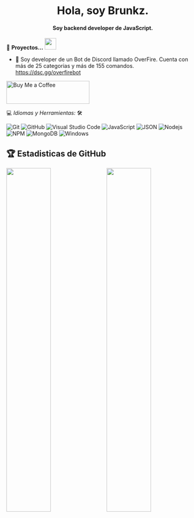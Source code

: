 <h1 align="center">Hola, soy Brunkz.</h1>

<h4 align="center">Soy backend developer de JavaScript. </h4>

<!-- ![](https://visitor-badge.glitch.me/badge?page_id=AlanBinu007.AlanBinu007) -->

📝 **Proyectos...** <img src="https://media.giphy.com/media/WUlplcMpOCEmTGBtBW/giphy.gif" width="30">
<br>
- 🤖 Soy developer de un Bot de Discord llamado OverFire. Cuenta con más de 25 categorias y más de 155 comandos. https://dsc.gg/overfirebot

<a href="[https://www.buymeacoffee.com/alanbinu](https://www.buymeacoffee.com/brunkz)" target="_blank"><img src="https://cdn.buymeacoffee.com/buttons/v2/default-yellow.png" alt="Buy Me a Coffee" style="height: 60px !important;width: 217px !important;" ></a>


💻 *Idiomas y Herramientas:* 🛠️<br>

![Git](https://img.shields.io/badge/-Git-000000?style=flat&logo=git&logoColor=F05032&labelColor=ffffff)
![GitHub](https://img.shields.io/badge/-GitHub-000000?style=flat&logo=github&logoColor=000000&labelColor=ffffff)
![Visual Studio Code](https://img.shields.io/badge/-VSCode-000000?style=flat&logo=visual-studio-code&labelColor=007ACC)
![JavaScript](https://img.shields.io/badge/-JavaScript-000000?style=flat&logo=javascript)
![JSON](https://img.shields.io/badge/-JSON-000000?style=flat&logo=JSON&logoColor=000000&labelColor=ffffff)
![Nodejs](https://img.shields.io/badge/-Nodejs-000000?style=flat&logo=Node.js)
![NPM](https://img.shields.io/badge/-npm-000000?style=flat&logo=npm&labelColor=ffffff)
![MongoDB](https://img.shields.io/badge/-MongoDB-000000?style=flat&logo=mongodb&labelColor=ffffff)
![Windows](https://img.shields.io/badge/-Windows-000000?style=flat&logo=windows&logoColor=ffffff&labelColor=0078D6)

## 🏆 Estadisticas de GitHub




<img  src="https://github-readme-stats.vercel.app/api?username=brunkz&show_icons=true&hide_border=true&theme=dark" width="48%" align="right" >
<img  src="https://github-readme-streak-stats.herokuapp.com/?user=brunkz&theme=dark" width="48%" >
<br>
